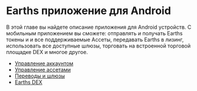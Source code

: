 # Earths приложение для Android

В этой главе вы найдете описание приложения для Android устройств. С мобильным приложением вы сможете: отправлять и получать Earths токены и и все поддерживаемые Ассеты, передавать Earths в лизинг, использовать все доступные шлюзы, торговать на встроенной торговой площадке DEX и многое другое.

* [Управление аккаунтом](android/account-management.md)
* [Управление ассетами](android/assets-management.md)
* [Переводы и шлюзы](android/wallet-management.md)
* [Earths DEX](android/earths-dex.md)
